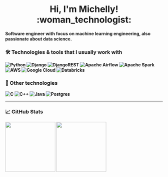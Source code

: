 <p>
  <h1 align="center"><b>Hi, I'm Michelly! :woman_technologist: </h1>
</p>
Software engineer with focus on machine learning engineering, also passionate about data science. 

### :hammer_and_wrench: Technologies & tools that I usually work with
![Python](https://img.shields.io/badge/python-3670A0?style=flat-square&logo=python&logoColor=ffdd54)
![Django](https://img.shields.io/badge/django-%23092E20.svg?style=flat-square&logo=django&logoColor=white)
![DjangoREST](https://img.shields.io/badge/django-REST-ff1709?style=flat-square&logo=django&logoColor=white&color=ff1709&labelColor=gray)
![Apache Airflow](https://img.shields.io/badge/Apache%20Airflow-017CEE?style=flat-square&logo=Apache%20Airflow&logoColor=white)
![Apache Spark](https://img.shields.io/badge/Apache_Spark-FFFFFF?style=flat-square&logo=apachespark&logoColor=#E35A16)
![AWS](https://img.shields.io/badge/AWS-%23FF9900.svg?style=flat-square&logo=amazon-aws&logoColor=white)
![Google Cloud](https://img.shields.io/badge/GoogleCloud-%234285F4.svg?style=flat-square&logo=google-cloud&logoColor=white)
![Databricks](https://img.shields.io/badge/Databricks-FF3621?style=flat-square&logo=Databricks&logoColor=white)
### :wrench: Other technologies
![C](https://img.shields.io/badge/c-%2300599C.svg?style=flat-square&logo=c&logoColor=white)
![C++](https://img.shields.io/badge/c++-%2300599C.svg?style=flat-square&logo=c%2B%2B&logoColor=white)
![Java](https://img.shields.io/badge/java-%23ED8B00.svg?style=flat-square&logo=java&logoColor=white)
![Postgres](https://img.shields.io/badge/postgres-%23316192.svg?style=flat-square&logo=postgresql&logoColor=white)

---
### :chart_with_upwards_trend: GitHub Stats

<div>
  <img height="160rem" src="https://github-readme-stats.vercel.app/api?username=michellyrds&count_private=true&show_icons=true&theme=dracula&hide_border=true&hide_title=true"/>
  <img height="160rem" src="https://github-readme-stats.vercel.app/api/top-langs/?username=michellyrds&layout=compact&theme=dracula&hide=jupyter%20notebook&hide_border=true"/>
</div>


<!-- ![Michelly's GitHub stats](https://github-readme-stats.vercel.app/api?username=michellyrds&count_private=true&show_icons=true&theme=dracula&hide_border=true)
![Top Langs](https://github-readme-stats.vercel.app/api/top-langs/?username=michellyrds&layout=compact&theme=dracula&hide=jupyter%20notebook&hide_border=true) -->

<!-- [![Readme Card](https://github-readme-stats.vercel.app/api/pin/?username=michellyrds&repo=mlp)](https://github.com/anuraghazra/github-readme-stats) -->


<!--
**michellyrds/michellyrds** is a ✨ _special_ ✨ repository because its `README.md` (this file) appears on your GitHub profile.

Here are some ideas to get you started:

- 🔭 I’m currently working on ...
- 🌱 I’m currently learning ...
- 👯 I’m looking to collaborate on ...
- 🤔 I’m looking for help with ...
- 💬 Ask me about ...
- 📫 How to reach me: ...
- 😄 Pronouns: ...
- ⚡ Fun fact: ...
-->
